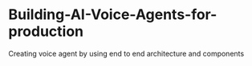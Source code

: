 # Building-AI-Voice-Agents-for-production
Creating voice agent by using end to end architecture and components
